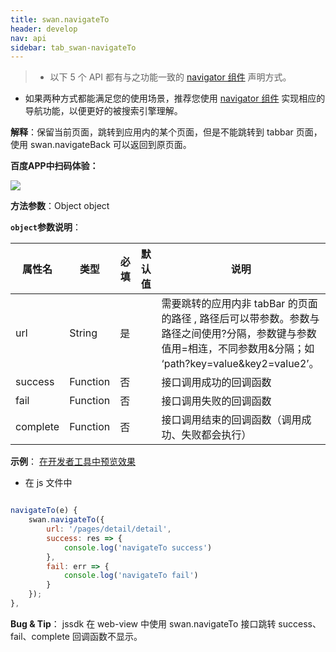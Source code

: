 ```yaml
---
title: swan.navigateTo
header: develop
nav: api
sidebar: tab_swan-navigateTo
---
```


> * 以下 5 个 API 都有与之功能一致的 [navigator 组件](/develop/component/nav/) 声明方式。
* 如果两种方式都能满足您的使用场景，推荐您使用 [navigator 组件](/develop/component/nav/) 实现相应的导航功能，以便更好的被搜索引擎理解。


 

**解释**：保留当前页面，跳转到应用内的某个页面，但是不能跳转到 tabbar 页面，使用 swan.navigateBack 可以返回到原页面。

**百度APP中扫码体验：**

<img src="https://b.bdstatic.com/miniapp/assets/images/doc_demo/navigateTo.png"  class="demo-qrcode-image" />


**方法参数**：Object object

**`object`参数说明**：

|属性名 |类型  |必填 | 默认值 |说明|
|---- | ---- | ---- | ----|----|
|url |String  |是| |  需要跳转的应用内非 tabBar 的页面的路径 , 路径后可以带参数。参数与路径之间使用?分隔，参数键与参数值用=相连，不同参数用&分隔；如 ‘path?key=value&key2=value2’。|
|success| Function  |  否  | |  接口调用成功的回调函数|
|fail  |  Function  |  否  | |  接口调用失败的回调函数|
|complete  |  Function  |  否 | |   接口调用结束的回调函数（调用成功、失败都会执行）|


**示例**：
<a href="swanide://fragment/45278c71d4a12fb61433343139698da11569475457272" title="在开发者工具中预览效果" target="_blank">在开发者工具中预览效果</a>

* 在 js 文件中

```js

navigateTo(e) {
    swan.navigateTo({
        url: '/pages/detail/detail',
        success: res => {
            console.log('navigateTo success')
        },
        fail: err => {
            console.log('navigateTo fail')
        }
    });
},

```
**Bug & Tip**：
jssdk 在 web-view 中使用 swan.navigateTo 接口跳转 success、fail、complete 回调函数不显示。
 
